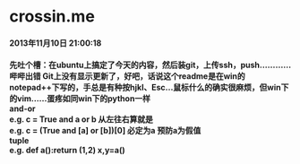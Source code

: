 ﻿<h1>crossin.me</h1>
<h4>2013年11月10日 21:00:18<h4>
<p>
先吐个槽：在ubuntu上搞定了今天的内容，然后装git，上传ssh，push…………哔哔出错 Git上没有显示更新了，好吧，话说这个readme是在win的notepad++下写的，手总是有种按hjkl、Esc...鼠标什么的确实很麻烦，但win下的vim……蛋疼如同win下的python一样
<br />
and-or<br />
e.g. c = True and a or b 从左往右算就是<br />
e.g. c = (True and [a] or [b])[0] 必定为a 预防a为假值<br />
tuple<br />
e.g. def a():return (1,2) x,y=a()
</P>